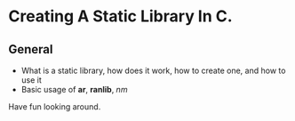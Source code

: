 # Creating A Static Library In C.


## General

* What is a static library, how does it work, how to create one, and how to use it
* Basic usage of **ar**, **ranlib**, *_nm_*

Have fun looking around.
